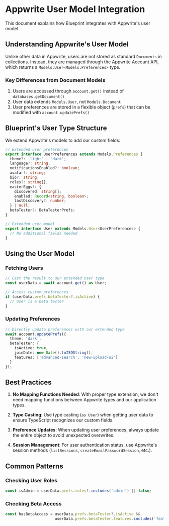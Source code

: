 # Appwrite User Model Integration

This document explains how Blueprint integrates with Appwrite's user model.

## Understanding Appwrite's User Model

Unlike other data in Appwrite, users are not stored as standard `Documents` in collections. Instead, they are managed through the Appwrite Account API, which returns a `Models.User<Models.Preferences>` type.

### Key Differences from Document Models

1. Users are accessed through `account.get()` instead of `databases.getDocument()`
2. User data extends `Models.User`, not `Models.Document`
3. User preferences are stored in a flexible object (`prefs`) that can be modified with `account.updatePrefs()`

## Blueprint's User Type Structure

We extend Appwrite's models to add our custom fields:

```typescript
// Extended user preferences
export interface UserPreferences extends Models.Preferences {
  theme?: 'light' | 'dark';
  language?: string;
  notificationsEnabled?: boolean;
  avatar?: string;
  bio?: string;
  roles?: string[];
  easterEggs?: {
    discovered: string[];
    enabled: Record<string, boolean>;
    lastDiscovery?: number;
  } | null;
  betaTester?: BetaTesterPrefs;
}

// Extended user model
export interface User extends Models.User<UserPreferences> {
  // No additional fields needed
}
```

## Using the User Model

### Fetching Users

```typescript
// Cast the result to our extended User type
const userData = await account.get() as User;

// Access custom preferences
if (userData.prefs.betaTester?.isActive) {
  // User is a beta tester
}
```

### Updating Preferences

```typescript
// Directly update preferences with our extended type
await account.updatePrefs({
  theme: 'dark',
  betaTester: {
    isActive: true,
    joinDate: new Date().toISOString(),
    features: ['advanced-search', 'new-upload-ui']
  }
});
```

## Best Practices

1. **No Mapping Functions Needed**: With proper type extension, we don't need mapping functions between Appwrite types and our application types.

2. **Type Casting**: Use type casting (`as User`) when getting user data to ensure TypeScript recognizes our custom fields.

3. **Preference Updates**: When updating user preferences, always update the entire object to avoid unexpected overwrites.

4. **Session Management**: For user authentication status, use Appwrite's session methods (`listSessions`, `createEmailPasswordSession`, etc.).

## Common Patterns

### Checking User Roles

```typescript
const isAdmin = userData.prefs.roles?.includes('admin') || false;
```

### Checking Beta Access

```typescript
const hasBetaAccess = userData.prefs.betaTester?.isActive && 
                      userData.prefs.betaTester.features.includes('feature-name');
```